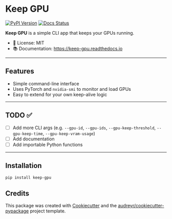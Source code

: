 # Keep GPU

[![PyPI Version](https://img.shields.io/pypi/v/keep-gpu.svg)](https://pypi.python.org/pypi/keep-gpu)
[![Docs Status](https://readthedocs.org/projects/keep-gpu/badge/?version=latest)](https://keep-gpu.readthedocs.io/en/latest/?version=latest)

**Keep GPU** is a simple CLI app that keeps your GPUs running.

- 🧾 License: MIT
- 📚 Documentation: https://keep-gpu.readthedocs.io

---

## Features

- Simple command-line interface
- Uses PyTorch and `nvidia-smi` to monitor and load GPUs
- Easy to extend for your own keep-alive logic

---

## TODO ✅

- [ ] Add more CLI args (e.g. `--gpu-id`, `--gpu-ids`, `--gpu-keep-threshold`, `--gpu-keep-time`, `--gpu-keep-vram-usage`)
- [ ] Add documentation
- [ ] Add importable Python functions

---

## Installation

```bash
pip install keep-gpu
```
## Credits

This package was created with [Cookiecutter](https://github.com/audreyr/cookiecutter) and the [audreyr/cookiecutter-pypackage](https://github.com/audreyr/cookiecutter-pypackage) project template.
